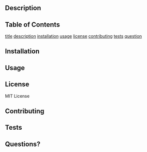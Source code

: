 
# 
    
## Description
    

    
## Table of Contents
    
[title](#title)
[description](#description)
[installation](#installation)
[usage](#usage)
[license](#license)
[contributing](#contributing)
[tests](#tests)
[question](#question)

## Installation


    
## Usage
    

    
## License 

MIT License

## Contributing


    
## Tests


    
## Questions?


[]()
